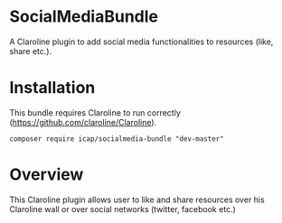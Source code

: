 SocialMediaBundle
==========

A Claroline plugin to add social media functionalities to resources (like, share etc.).

Installation
============

This bundle requires Claroline to run correctly (https://github.com/claroline/Claroline).

`composer require icap/socialmedia-bundle "dev-master"`

Overview
========

This Claroline plugin allows user to like and share resources over his Claroline wall or over social networks (twitter, facebook etc.)
